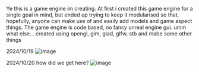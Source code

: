 Ye this is a game engine im creating. 
At first i created this game engine for a single goal in mind, but ended up trying to keep it modularised so that, hopefully, anyone can make use of and easily add models and game aspect things.
The game engine is code based, no fancy unreal engine gui.
umm what else... created using opengl, glm, glad, glfw, stb and mabe some other things

2024/10/19
![image](https://github.com/user-attachments/assets/683bd26f-47cd-4738-9762-ab817e053580)

2024/10/20 how did we get here?
![image](https://github.com/user-attachments/assets/cbad57aa-7507-4868-881b-4c45c329ba4e)
